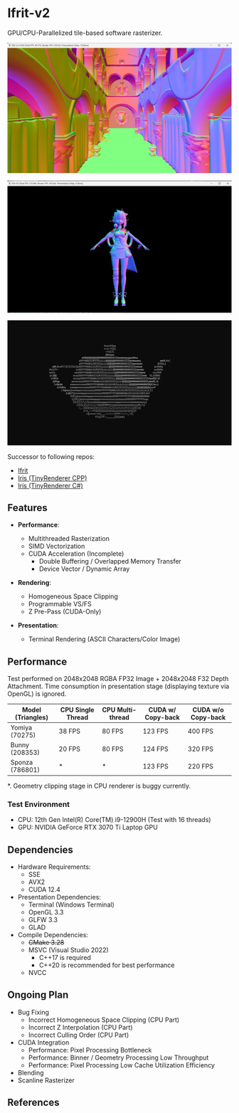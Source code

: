 # Ifrit-v2

GPU/CPU-Parallelized tile-based software rasterizer.

![](img/img_demo1.png)

![](img/img_demo2.png)

![](img/img_demo3.png)



Successor to following repos:
 - [Ifrit](https://github.com/Aeroraven/Ifrit)
 - [Iris (TinyRenderer CPP)](https://github.com/Aeroraven/Stargazer/tree/main/ComputerGraphics/Iris)
 - [Iris (TinyRenderer C#)](https://github.com/Aeroraven/Stargazer/tree/main/ComputerGraphics/TinyRenderer)


## Features

- **Performance**:
	- Multithreaded Rasterization
	- SIMD Vectorization
	- CUDA Acceleration (Incomplete)
		- Double Buffering / Overlapped Memory Transfer
		- Device Vector / Dynamic Array

- **Rendering**:
	- Homogeneous Space Clipping
	- Programmable VS/FS
	- Z Pre-Pass (CUDA-Only)

- **Presentation**:
	- Terminal Rendering (ASCII Characters/Color Image)



## Performance

Test performed on 2048x2048 RGBA FP32 Image + 2048x2048 F32 Depth Attachment. Time consumption in presentation stage (displaying texture via OpenGL) is ignored.

| Model (Triangles) | CPU Single Thread | CPU Multi-thread | CUDA w/ Copy-back | CUDA w/o Copy-back |
| ----------------- | ----------------- | ---------------- | ----------------- | ------------------ |
| Yomiya (70275)    | 38 FPS            | 80 FPS           | 123 FPS           | 400 FPS            |
| Bunny (208353)    | 20 FPS            | 80 FPS           | 124 FPS           | 320 FPS            |
| Sponza (786801)   | *                 | *                | 123 FPS           | 220 FPS            |

*. Geometry clipping stage in CPU renderer is buggy currently.



### Test Environment

- CPU: 12th Gen Intel(R) Core(TM) i9-12900H (Test with 16 threads)
- GPU: NVIDIA GeForce RTX 3070 Ti Laptop GPU



## Dependencies

- Hardware Requirements:
  - SSE
  - AVX2
  - CUDA 12.4
- Presentation Dependencies:
	- Terminal (Windows Terminal)
	- OpenGL 3.3
	- GLFW 3.3
	- GLAD
- Compile Dependencies:
	- <s>CMake 3.28</s>
	- MSVC (Visual Studio 2022)
		- C++17 is required
		- C++20 is recommended for best performance
	- NVCC



## Ongoing Plan

- Bug Fixing
	- Incorrect Homogeneous Space Clipping (CPU Part)
	- Incorrect Z Interpolation (CPU Part)
	- Incorrect Culling Order (CPU Part)
- CUDA Integration 
	- Performance: Pixel Processing Bottleneck
	- Performance: Binner / Geometry Processing Low Throughput 
	- Performance: Pixel Processing Low Cache Utilization Efficiency
- Blending
- Scanline Rasterizer

## References

